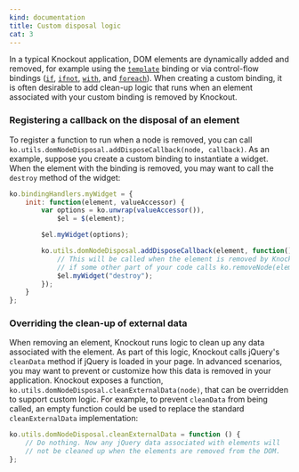 ```yaml
---
kind: documentation
title: Custom disposal logic
cat: 3
---
```


In a typical Knockout application, DOM elements are dynamically added and removed, for example using the [`template`](template-binding.html) binding or via control-flow bindings ([`if`](if-binding.html), [`ifnot`](ifnot-binding.html), [`with`](with-binding.html), and [`foreach`](foreach-binding.html)). When creating a custom binding, it is often desirable to add clean-up logic that runs when an element associated with your custom binding is removed by Knockout.

### Registering a callback on the disposal of an element

To register a function to run when a node is removed, you can call `ko.utils.domNodeDisposal.addDisposeCallback(node, callback)`. As an example, suppose you create a custom binding to instantiate a widget. When the element with the binding is removed, you may want to call the `destroy` method of the widget:

```javascript
ko.bindingHandlers.myWidget = {
    init: function(element, valueAccessor) {
        var options = ko.unwrap(valueAccessor()),
            $el = $(element);

        $el.myWidget(options);

        ko.utils.domNodeDisposal.addDisposeCallback(element, function() {
            // This will be called when the element is removed by Knockout or
            // if some other part of your code calls ko.removeNode(element)
            $el.myWidget("destroy");
        });
    }
};
```

### Overriding the clean-up of external data

When removing an element, Knockout runs logic to clean up any data associated with the element. As part of this logic, Knockout calls jQuery's `cleanData` method if jQuery is loaded in your page. In advanced scenarios, you may want to prevent or customize how this data is removed in your application. Knockout exposes a function, `ko.utils.domNodeDisposal.cleanExternalData(node)`, that can be overridden to support custom logic. For example, to prevent `cleanData` from being called, an empty function could be used to replace the standard `cleanExternalData` implementation:

```javascript
ko.utils.domNodeDisposal.cleanExternalData = function () {
    // Do nothing. Now any jQuery data associated with elements will
    // not be cleaned up when the elements are removed from the DOM.
};
```
